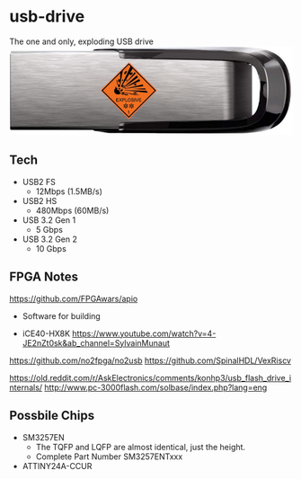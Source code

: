 # usb-drive
The one and only, exploding USB drive
![](img/drive.png)

## Tech
- USB2 FS
  - 12Mbps (1.5MB/s) 
- USB2 HS
  - 480Mbps (60MB/s) 
- USB 3.2 Gen 1
  - 5 Gbps
- USB 3.2 Gen 2
  - 10 Gbps

## FPGA Notes
https://github.com/FPGAwars/apio
  - Software for building

  - iCE40-HX8K
  https://www.youtube.com/watch?v=4-JE2nZt0sk&ab_channel=SylvainMunaut

https://github.com/no2fpga/no2usb
https://github.com/SpinalHDL/VexRiscv

https://old.reddit.com/r/AskElectronics/comments/konhp3/usb_flash_drive_internals/
http://www.pc-3000flash.com/solbase/index.php?lang=eng

## Possbile Chips
- SM3257EN
    - The TQFP and LQFP are almost identical, just the height.
    - Complete Part Number SM3257ENTxxx
- ATTINY24A-CCUR
